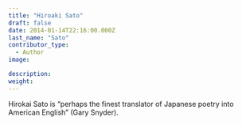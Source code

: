 ```yaml
---
title: "Hiroaki Sato"
draft: false
date: 2014-01-14T22:16:00.000Z
last_name: "Sato"
contributor_type:
  - Author
image:

description:
weight:
---
```


Hirokai Sato is “perhaps the finest translator of Japanese poetry into American English” (Gary Snyder).

